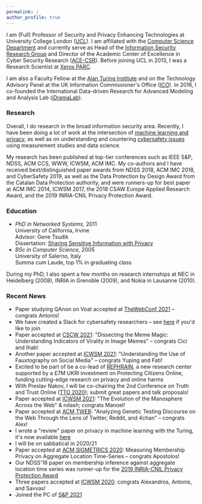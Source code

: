```yaml
---
permalink: /
author_profile: true
---
```


I am (Full) Professor of Security and Privacy Enhancing Technologies at University College London ([UCL](http://www.ucl.ac.uk/)). I am affiliated with the [Computer Science Department](http://www.cs.ucl.ac.uk/) and currently serve as Head of the [Information Security Research Group](http://sec.cs.ucl.ac.uk/) and Director of the Academic Center of Excellence in Cyber Security Research ([ACE-CSR](http://sec.cs.ucl.ac.uk/ace_csr/)). 
Before joining UCL in 2013, I was a Research Scientist at [Xerox PARC](http://www.parc.com/).

I am also a Faculty Fellow at the [Alan Turing Institute](https://emilianodc.com/index.html) and on the Technology Advisory Panel at the UK Information Commissioner's Office ([ICO](https://ico.org.uk/)). In 2016, I co-founded the International Data-driven Research for Advanced Modeling and Analysis Lab ([iDramaLab](https://idrama.science/)).

### Research

Overall, I do research in the broad information security area. Recently, I have been doing a lot of work at the intersection of [machine learning and privacy](https://emilianodc.com/privacyML), as well as on understanding and countering [cybersafety issues](https://emilianodc.com/cybersafety/) using measurement studies and data science.

My research has been published at top-tier conferences such as IEEE S&P, NDSS, ACM CCS, WWW, ICWSM, ACM IMC. My co-authors and I have received best/distinguished paper awards from NDSS 2018, ACM IMC 2018, and CyberSafety 2019, as well as the Data Protection by Design Award from the Catalan Data Protection authority, and were runners-up for best paper at ACM IMC 2014, ICWSM 2017, the 2018 CSAW Europe Applied Research Award, and the 2019 INRIA-CNIL Privacy Protection Award.

### Education
- *PhD in Networked Systems,* 2011   
  University of California, Irvine  
  Advisor: Gene Tsudik  
  Dissertation: [Sharing Sensitive Information with Privacy](https://emilianodc.com/PAPERS/dissertation.pdf) 
- *BSc in Computer Science,* 2005  
  University of Salerno, Italy  
  Summa cum Laude, top 1% in graduating class
 
During my PhD, I also spent a few months on research internships at NEC in Heidelberg (2008), INRIA in Grenoble (2009), and Nokia in Lausanne (2010).

<!--For a list of recent papers on machine learning and privacy, please see (https://emilianodc.com/privacyML) https://emilianodc.com/idrama-->

### Recent News
-	Paper studying QAnon on Voat accepted at [TheWebConf 2021](https://www2021.thewebconf.org/) &ndash; congrats Antonis!
-	We have created a Slack for cybersafety researchers &ndash; see [here](https://idrama.science/cybersafety-slack) if you'd like to join
-	Paper accepted at [CSCW 2021](http://cscw.acm.org/2021): "Dissecting the Meme Magic: Understanding Indicators of Virality in Image Memes" &ndash; congrats Cici and Ihab!
-	Another paper accepted at [ICWSM 2021](https://www.icwsm.org/): "Understanding the Use of Fauxtography on Social Media" – congrats Yuping and Fati!
-	Excited to be part of be a co-lead of [REPHRAIN](https://www.rephrain.ac.uk/), a new research center supported by a £7M UKRI investment on Protecting Citizens Online, funding cutting-edge research on privacy and online harms
-	With Preslav Nakov, I will be co-chairing the 2nd Conference on Truth and Trust Online ([TTO 2020](http://truthandtrustonline.com/)); submit great papers and talk proposals!
-	Paper accepted at [ICWSM 2021](https://www.icwsm.org/): "The Evolution of the Manosphere Across the Web" & ndash; congrats Manoel!
-	Paper accepted at [ACM TWEB](https://dl.acm.org/journal/tweb): "Analyzing Genetic Testing Discourse on the Web Through the Lens of Twitter, Reddit, and 4chan" &ndash; congrats Alex!
-	I wrote a "review" paper on privacy in machine learning with the Turing, it's now available [here](https://arxiv.org/abs/2005.08679)
-	I will be on sabbatical in 2020/21
-	Paper accepted at [ACM SIGMETRICS 2020](https://www.sigmetrics.org/sigmetrics2020/): Measuring Membership Privacy on Aggregate Location Time-Series &ndash; congrats Apostolos!
-	Our NDSS'18 paper on membership inference against aggregate location time series was runner-up for the [2019 INRIA-CNIL Privacy Protection Award](https://www.cnil.fr/en/inria-and-cnil-award-2019-privacy-protection-prize-european-research-team)
-	Three papers accepted at [ICWSM 2020](https://icwsm.org/): congrats Alexandros, Antonis, and Savvas!  
-	Joined the PC of [S&P 2021](https://www.ieee-security.org/TC/SP2021/)
